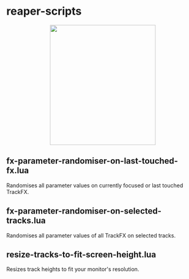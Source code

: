 # reaper-scripts

<p align="center">
  <img width="276" height="314" src="https://www.reaper.fm/v5img/logo.jpg"> 
</p>

## fx-parameter-randomiser-on-last-touched-fx.lua

Randomises all parameter values on currently focused or last touched TrackFX.


## fx-parameter-randomiser-on-selected-tracks.lua

Randomises all parameter values of all TrackFX on selected tracks.

## resize-tracks-to-fit-screen-height.lua

Resizes track heights to fit your monitor's resolution.
